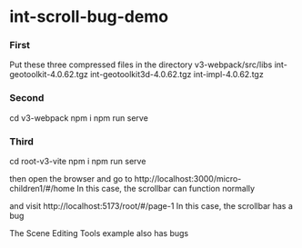 # int-scroll-bug-demo

### First

Put these three compressed files in the directory v3-webpack/src/libs
int-geotoolkit-4.0.62.tgz
int-geotoolkit3d-4.0.62.tgz
int-impl-4.0.62.tgz

### Second

cd v3-webpack
npm i
npm run serve

### Third

cd root-v3-vite
npm i
npm run serve

then open the browser and go to http://localhost:3000/micro-children1/#/home
In this case, the scrollbar can function normally

and visit http://localhost:5173/root/#/page-1
In this case, the scrollbar has a bug

The Scene Editing Tools example also has bugs
